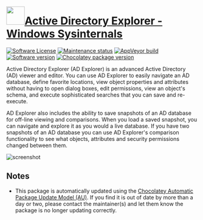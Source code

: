 # [<img src="https://cdn.jsdelivr.net/gh/dgalbraith/chocolatey-packages@8db5a88b299f1d4dc567f6ba592c9544455b0b7a/icons/adexplorer.png" width="48" height="48" />Active Directory Explorer - Windows Sysinternals](https://chocolatey.org/packages/adexplorer)

[![Software License](https://img.shields.io/badge/License-Proprietary-grey.svg)](https://docs.microsoft.com/en-us/sysinternals/license-terms)
[![Maintenance status](https://img.shields.io/badge/maintained%3F-yes-green.svg)](https://gitHub.com/dgalbraith/chocolatey-packages/graphs/commit-activity)
[![AppVeyor build](https://img.shields.io/appveyor/ci/dgalbraith/chocolatey-packages)](https://ci.appveyor.com/project/dgalbraith/chocolatey-packages)
[![Software version](https://img.shields.io/badge/Source-v1.51-blue)](https://docs.microsoft.com/sysinternals/downloads/adexplorer)
[![Chocolatey package version](https://img.shields.io/chocolatey/v/adexplorer?label=Chocolatey)](https://chocolatey.org/packages/adexplorer)

Active Directory Explorer (AD Explorer) is an advanced Active Directory (AD) viewer and editor. You can use AD Explorer
to easily navigate an AD database, define favorite locations, view object properties and attributes without having to
open dialog boxes, edit permissions, view an object's schema, and execute sophisticated searches that you can save and
re-execute.

AD Explorer also includes the ability to save snapshots of an AD database for off-line viewing and comparisons. When
you load a saved snapshot, you can navigate and explore it as you would a live database. If you have two snapshots of
an AD database you can use AD Explorer's comparison functionality to see what objects, attributes and security
permissions changed between them.

![screenshot](https://cdn.jsdelivr.net/gh/dgalbraith/chocolatey-packages@8db5a88b299f1d4dc567f6ba592c9544455b0b7a/automatic/adexplorer/screenshot.png)

## Notes

* This package is automatically updated using the [Chocolatey Automatic Package Update Model (AU)](https://github.com/majkinetor/au/blob/master/README.md).
  If you find it is out of date by more than a day or two, please contact the maintainer(s) and let them know the package is no longer updating correctly.
